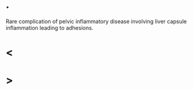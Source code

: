 # .

Rare complication of pelvic inflammatory disease involving liver capsule inflammation leading to adhesions.

# <

# >
